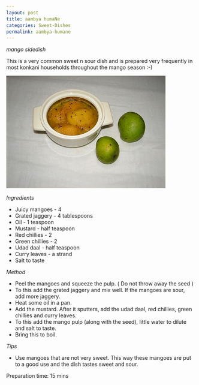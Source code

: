 ```yaml
---
layout: post
title: aambya humaNe
categories: Sweet-Dishes
permalink: aambya-humane
---
```


_mango sidedish_

This is a very common sweet n sour dish and is prepared very frequently in most konkani households throughout the mango season :-)


<img src="/images/44t.jpg" style="height:300px;width:425px" />

_Ingredients_

* Juicy mangoes - 4
* Grated jaggery - 4 tablespoons
* Oil - 1 teaspoon
* Mustard - half teaspoon
* Red chillies - 2
* Green chillies - 2
* Udad daal - half teaspoon
* Curry leaves - a strand
* Salt to taste

_Method_

* Peel the mangoes and squeeze the pulp. ( Do not throw away the seed )
* To this add the grated jaggery and mix well. If the mangoes are sour, add more jaggery.
* Heat some oil in a pan.
* Add the mustard. After it sputters, add the udad daal, red chillies, green chillies and curry leaves.
* To this add the mango pulp (along with the seed), little water to dilute and salt to taste.
* Bring this to boil.

_Tips_

* Use mangoes that are not very sweet. This way these mangoes are put to a good use and the dish tastes sweet and sour.

Preparation time: 15 mins
